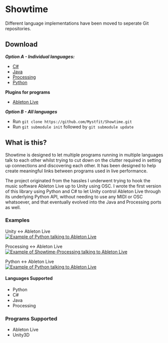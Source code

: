 Showtime
========
Different language implementations have been moved to seperate Git
repositories.

Download
--------
***Option A - Individual languages:***
 - [C#](https://github.com/Mystfit/Showtime-Csharp)
 - [Java](https://github.com/Mystfit/Showtime-java])
 - [Processing](https://github.com/Mystfit/Showtime-Processing)
 - [Python](https://github.com/Mystfit/Showtime-Python)
 
**Plugins for programs**
 - [Ableton Live](https://github.com/Mystfit/Showtime-Live)


***Option B - All languages***

- Run `git clone https://github.com/Mystfit/Showtime.git`
- Run `git submodule init` followed by `git submodule update`

What is this?
-------------

Showtime is designed to let multiple programs running in multiple languages talk to each other whilst trying to cut down on the clutter required in setting up connections and discovering each other. It has been designed to help create meaningful links between programs used in live performance.

The project originated from the hassles I underwent trying to hook the music software Ableton Live up to Unity using OSC. I wrote the first version of this library using Python and C# to let Unity control Ableton Live through its underlying Python API, without needing to use any MIDI or OSC whatsoever, and that eventually evolved into the Java and Processing ports as well.

### Examples ###
Unity <-> Ableton Live  
[![Example of Python talking to Ableton Live](http://img.youtube.com/vi/tz79NmSt_Vo/0.jpg)](http://www.youtube.com/watch?v=tz79NmSt_Vo)

Processing <-> Ableton Live  
[![Example of Showtime-Processing talking to Ableton Live](http://img.youtube.com/vi/0-5mLBCJWJk/0.jpg)](http://www.youtube.com/watch?v=0-5mLBCJWJk)  

Python <-> Ableton Live  
[![Example of Python talking to Ableton Live](http://img.youtube.com/vi/QV27wt76ZgY/0.jpg)](http://www.youtube.com/watch?v=QV27wt76ZgY)


#### Languages Supported ###
- Python
- C#
- Java
- Processing
 
### Programs Supported ###
- Ableton Live
- Unity3D
